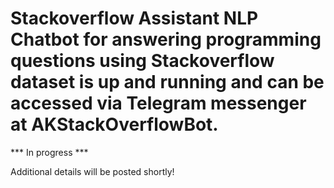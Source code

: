 # Stackoverflow Assistant NLP Chatbot for answering programming questions using Stackoverflow dataset is up and running and can be accessed via Telegram messenger at AKStackOverflowBot.


*** In progress ***

Additional details will be posted shortly!
